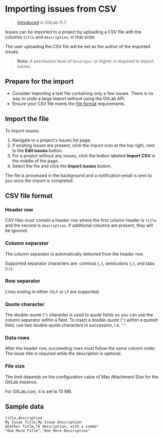 # Importing issues from CSV

> [Introduced](https://gitlab.com/gitlab-org/gitlab-ce/merge_requests/23532) in GitLab 11.7.

Issues can be imported to a project by uploading a CSV file with the columns
`title` and `description`, in that order.

The user uploading the CSV file will be set as the author of the imported issues.

> **Note:** A permission level of `Developer` or higher is required to import issues.

## Prepare for the import

- Consider importing a test file containing only a few issues. There is no way to undo a large import without using the GitLab API.
- Ensure your CSV file meets the [file format](#csv-file-format) requirements.

## Import the file

To import issues:

1. Navigate to a project's Issues list page.
1. If existing issues are present, click the import icon at the top right, next to the **Edit issues** button.
1. For a project without any issues, click the button labeled **Import CSV** in the middle of the page.
1. Select the file and click the **Import issues** button.

The file is processed in the background and a notification email is sent
to you once the import is completed.

## CSV file format

### Header row

CSV files must contain a header row where the first column header is `title` and the second is `description`.
If additional columns are present, they will be ignored.

### Column separator

The column separator is automatically detected from the header row.

Supported separator characters are: commas (`,`), semicolons (`;`), and tabs (`\t`).

### Row separator

Lines ending in either `CRLF` or `LF` are supported.

### Quote character

The double-quote (`"`) character is used to quote fields so you can use the column separator within a field. To insert
a double-quote (`"`) within a quoted field, use two double-quote characters in succession, i.e. `""`.

### Data rows

After the header row, succeeding rows must follow the same column order. The issue title is required while the
description is optional.

### File size

The limit depends on the configuration value of Max Attachment Size for the GitLab instance.

For GitLab.com, it is set to 10 MB.

## Sample data

```csv
title,description
My Issue Title,My Issue Description
Another Title,"A description, with a comma"
"One More Title","One More Description"
```
